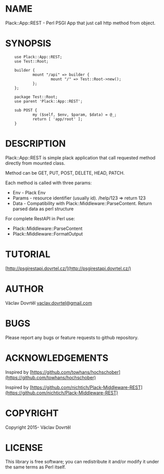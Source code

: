 # NAME

Plack::App::REST - Perl PSGI App that just call http method from object.

# SYNOPSIS

        use Plack::App::REST;
        use Test::Root;

        builder {
                mount "/api" => builder {
                        mount "/" => Test::Root->new();
                };
        };

        package Test::Root;
        use parent 'Plack::App::REST';

        sub POST {
                my ($self, $env, $param, $data) = @_;
                return [ 'app/root' ];
        }

# DESCRIPTION

Plack::App::REST is simple plack application that call requested method directly from mounted class.

Method can be GET, PUT, POST, DELETE, HEAD, PATCH. 

Each method is called with three params:

- Env - Plack Env
- Params - resource identifier (usually id). /help/123 => return 123
- Data - Compatibility with Plack::Middleware::ParseContent. Return parsed data as perl structure

For complete RestAPI in Perl use: 

- Plack::Middleware::ParseContent
- Plack::Middleware::FormatOutput

# TUTORIAL

[http://psgirestapi.dovrtel.cz/](http://psgirestapi.dovrtel.cz/)

# AUTHOR

Václav Dovrtěl <vaclav.dovrtel@gmail.com>

# BUGS

Please report any bugs or feature requests to github repository.

# ACKNOWLEDGEMENTS

Inspired by [https://github.com/towhans/hochschober](https://github.com/towhans/hochschober)

Inspired by [https://github.com/nichtich/Plack-Middleware-REST](https://github.com/nichtich/Plack-Middleware-REST)

# COPYRIGHT

Copyright 2015- Václav Dovrtěl

# LICENSE

This library is free software; you can redistribute it and/or modify
it under the same terms as Perl itself.
